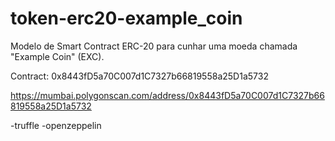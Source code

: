 # token-erc20-example_coin
Modelo de Smart Contract ERC-20 para cunhar uma moeda chamada "Example Coin" (EXC).

Contract: 0x8443fD5a70C007d1C7327b66819558a25D1a5732 

https://mumbai.polygonscan.com/address/0x8443fD5a70C007d1C7327b66819558a25D1a5732

-truffle
-openzeppelin
